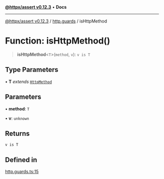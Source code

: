 [**@httpx/assert v0.12.3**](../../README.md) • **Docs**

***

[@httpx/assert v0.12.3](../../README.md) / [http.guards](../README.md) / isHttpMethod

# Function: isHttpMethod()

> **isHttpMethod**\<`T`\>(`method`, `v`): `v is T`

## Type Parameters

• **T** *extends* [`HttpMethod`](../../http.types/type-aliases/HttpMethod.md)

## Parameters

• **method**: `T`

• **v**: `unknown`

## Returns

`v is T`

## Defined in

[http.guards.ts:15](https://github.com/belgattitude/httpx/blob/74dc9cd764aa64a9b1889ffb70a7f65e9435af37/packages/assert/src/http.guards.ts#L15)
